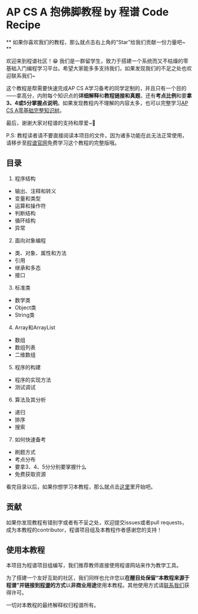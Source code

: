 # AP CS A 抱佛脚教程 by 程谱 Code Recipe

** 如果你喜欢我们的教程，那么就点击右上角的“Star”给我们贡献一份力量吧~ **

欢迎来到程谱社区！😁 我们是一群留学生，致力于搭建一个系统而又不枯燥的零基础入门编程学习平台。希望大家能多多支持我们，如果发现我们的不足之处也欢迎联系我们~

这个教程是帮需要快速完成AP CS A学习备考的同学定制的，并且只有一个目的——拿高分，内附每个知识点的**详细解释**和**教程链接和真题**，还有**考点比例**和要**拿3、4或5分掌握点说明**。如果发现教程内不理解的内容太多，也可以完整学习[AP CS A零基础完整知识树](https://coderecipe.cn/knowledge-tree-detail/2)。

最后，谢谢大家对程谱的支持和厚爱~💖

P.S: 教程读者请不要直接阅读本项目的文件，因为诸多功能在此无法正常使用，请移步至[程谱官网](https://coderecipe.cn/learn/6)免费学习这个教程的完整版哦。

目录
------
1. 程序结构
  * 输出、注释和转义
  * 变量和类型
  * 运算和操作符
  * 判断结构
  * 循环结构
  * 异常
2. 面向对象编程
  * 类、对象、属性和方法
  * 引用
  * 继承和多态
  * 接口
3. 标准类
  * 数学类
  * Object类
  * String类
4. Array和ArrayList
  * 数组
  * 数组列表
  * 二维数组
5. 程序的构建
  * 程序的实现方法
  * 测试调试
6. 算法及其分析
  * 递归
  * 排序
  * 搜索
7. 如何快速备考
  * 刷题方式
  * 考点分布
  * 要拿3、4、5分分别要掌握什么
  * 免费获取资源


看完目录以后，如果你想学习本教程，那么就点击[这里](https://coderecipe.cn/learn/6)里开始吧。

贡献
------
如果你发现教程有错别字或者有不妥之处，欢迎提交issues或者pull requests，成为本教程的contributor，程谱项目组及本教程作者感谢您的支持！

使用本教程
------
本项目为程谱项目组编写，我们推荐教师直接使用程谱网站来作为教学工具。

为了搭建一个友好互助的社区，我们同样也允许您以**在醒目处保留“本教程来源于程谱”并链接到[程谱](https://coderecipe.cn/learn/6)的方式**以**非商业用途**使用本教程。其他使用方式请[联系我们](mailto:cr@coderecipe.cn)获得许可。

一切对本教程的最终解释权归程谱所有。
